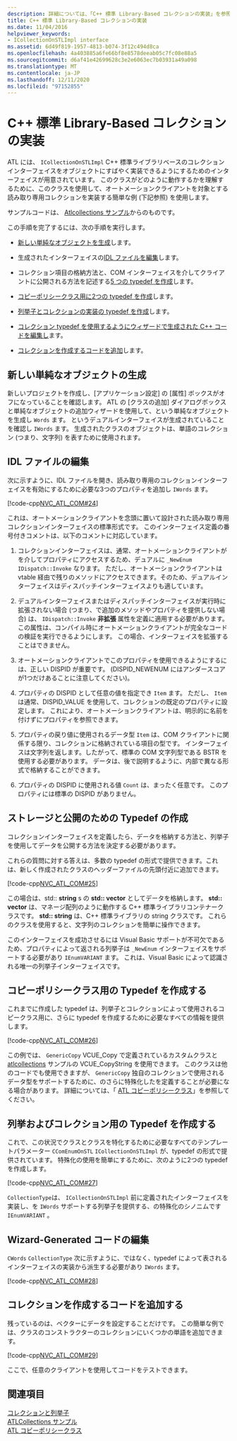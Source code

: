```yaml
---
description: 詳細については、「C++ 標準 Library-Based コレクションの実装」を参照してください。
title: C++ 標準 Library-Based コレクションの実装
ms.date: 11/04/2016
helpviewer_keywords:
- ICollectionOnSTLImpl interface
ms.assetid: 6d49f819-1957-4813-b074-3f12c494d8ca
ms.openlocfilehash: 4a403885a6fe66bf8e8578deeab05c7fc08e88a5
ms.sourcegitcommit: d6af41e42699628c3e2e6063ec7b03931a49a098
ms.translationtype: MT
ms.contentlocale: ja-JP
ms.lasthandoff: 12/11/2020
ms.locfileid: "97152855"
---
```

# <a name="implementing-a-c-standard-library-based-collection"></a>C++ 標準 Library-Based コレクションの実装

ATL には、 `ICollectionOnSTLImpl` C++ 標準ライブラリベースのコレクションインターフェイスをオブジェクトにすばやく実装できるようにするためのインターフェイスが用意されています。 このクラスがどのように動作するかを理解するために、このクラスを使用して、オートメーションクライアントを対象とする読み取り専用コレクションを実装する簡単な例 (下記参照) を使用します。

サンプルコードは、 [Atlcollections サンプル](../overview/visual-cpp-samples.md)からのものです。

この手順を完了するには、次の手順を実行します。

- [新しい単純なオブジェクトを生成](#vccongenerating_an_object)します。

- 生成されたインターフェイスの[IDL ファイルを編集](#vcconedit_the_idl)します。

- コレクション項目の格納方法と、COM インターフェイスを介してクライアントに公開される方法を記述する[5 つの typedef を作成](#vcconstorage_and_exposure_typedefs)します。

- [コピーポリシークラス用に2つの typedef を作成](#vcconcopy_classes)します。

- [列挙子とコレクションの実装の typedef を作成](#vcconenumeration_and_collection)します。

- [コレクション typedef を使用するようにウィザードで生成された C++ コードを編集し](#vcconedit_the_generated_code)ます。

- [コレクションを作成するコードを追加](#vcconpopulate_the_collection)します。

## <a name="generating-a-new-simple-object"></a><a name="vccongenerating_an_object"></a> 新しい単純なオブジェクトの生成

新しいプロジェクトを作成し、[アプリケーション設定] の [属性] ボックスがオフになっていることを確認します。 ATL の [クラスの追加] ダイアログボックスと単純なオブジェクトの追加ウィザードを使用して、という単純なオブジェクトを生成し `Words` ます。 というデュアルインターフェイスが生成されていることを確認し `IWords` ます。 生成されたクラスのオブジェクトは、単語のコレクション (つまり、文字列) を表すために使用されます。

## <a name="editing-the-idl-file"></a><a name="vcconedit_the_idl"></a> IDL ファイルの編集

次に示すように、IDL ファイルを開き、読み取り専用のコレクションインターフェイスを有効にするために必要な3つのプロパティを追加し `IWords` ます。

[!code-cpp[NVC_ATL_COM#24](../atl/codesnippet/cpp/implementing-an-stl-based-collection_1.idl)]

これは、オートメーションクライアントを念頭に置いて設計された読み取り専用コレクションインターフェイスの標準形式です。 このインターフェイス定義の番号付きコメントは、以下のコメントに対応しています。

1. コレクションインターフェイスは、通常、オートメーションクライアントがを介してプロパティにアクセスするため、デュアルに `_NewEnum` `IDispatch::Invoke` なります。 ただし、オートメーションクライアントは vtable 経由で残りのメソッドにアクセスできます。そのため、デュアルインターフェイスはディスパッチインターフェイスよりも適しています。

1. デュアルインターフェイスまたはディスパッチインターフェイスが実行時に拡張されない場合 (つまり、で追加のメソッドやプロパティを提供しない場合) は、 `IDispatch::Invoke` **非拡張** 属性を定義に適用する必要があります。 この属性は、コンパイル時にオートメーションクライアントが完全なコードの検証を実行できるようにします。 この場合、インターフェイスを拡張することはできません。

1. オートメーションクライアントでこのプロパティを使用できるようにするには、正しい DISPID が重要です。 (DISPID_NEWENUM にはアンダースコアが1つだけあることに注意してください)。

1. プロパティの DISPID として任意の値を指定でき `Item` ます。 ただし、 `Item` は通常、DISPID_VALUE を使用して、コレクションの既定のプロパティに設定します。 これにより、オートメーションクライアントは、明示的に名前を付けずにプロパティを参照できます。

1. プロパティの戻り値に使用されるデータ型 `Item` は、COM クライアントに関係する限り、コレクションに格納されている項目の型です。 インターフェイスは文字列を返します。したがって、標準の COM 文字列型である BSTR を使用する必要があります。 データは、後で説明するように、内部で異なる形式で格納することができます。

1. プロパティの DISPID に使用される値 `Count` は、まったく任意です。 このプロパティには標準の DISPID がありません。

## <a name="creating-typedefs-for-storage-and-exposure"></a><a name="vcconstorage_and_exposure_typedefs"></a> ストレージと公開のための Typedef の作成

コレクションインターフェイスを定義したら、データを格納する方法と、列挙子を使用してデータを公開する方法を決定する必要があります。

これらの質問に対する答えは、多数の typedef の形式で提供できます。これは、新しく作成されたクラスのヘッダーファイルの先頭付近に追加できます。

[!code-cpp[NVC_ATL_COM#25](../atl/codesnippet/cpp/implementing-an-stl-based-collection_2.h)]

この場合は、std:: **string** s の **std:: vector** としてデータを格納します。 **std:: vector** は、マネージ配列のように動作する C++ 標準ライブラリコンテナークラスです。 **std:: string** は、C++ 標準ライブラリの string クラスです。 これらのクラスを使用すると、文字列のコレクションを簡単に操作できます。

このインターフェイスを成功させるには Visual Basic サポートが不可欠であるため、プロパティによって返される列挙子は `_NewEnum` インターフェイスをサポートする必要があり `IEnumVARIANT` ます。 これは、Visual Basic によって認識される唯一の列挙子インターフェイスです。

## <a name="creating-typedefs-for-copy-policy-classes"></a><a name="vcconcopy_classes"></a> コピーポリシークラス用の Typedef を作成する

これまでに作成した typedef は、列挙子とコレクションによって使用されるコピークラス用に、さらに typedef を作成するために必要なすべての情報を提供します。

[!code-cpp[NVC_ATL_COM#26](../atl/codesnippet/cpp/implementing-an-stl-based-collection_3.h)]

この例では、 `GenericCopy` VCUE_Copy で定義されているカスタムクラスと [atlcollections](../overview/visual-cpp-samples.md) サンプルの VCUE_CopyString を使用できます。 このクラスは他のコードでも使用できますが、 `GenericCopy` 独自のコレクションで使用されるデータ型をサポートするために、のさらに特殊化したを定義することが必要になる場合があります。 詳細については、「 [ATL コピーポリシークラス](../atl/atl-copy-policy-classes.md)」を参照してください。

## <a name="creating-typedefs-for-enumeration-and-collection"></a><a name="vcconenumeration_and_collection"></a> 列挙およびコレクション用の Typedef を作成する

これで、この状況でクラスとクラスを特化するために必要なすべてのテンプレートパラメーター `CComEnumOnSTL` `ICollectionOnSTLImpl` が、typedef の形式で提供されています。 特殊化の使用を簡単にするために、次のように2つの typedef を作成します。

[!code-cpp[NVC_ATL_COM#27](../atl/codesnippet/cpp/implementing-an-stl-based-collection_4.h)]

`CollectionType`は、 `ICollectionOnSTLImpl` 前に定義されたインターフェイスを実装し、を `IWords` サポートする列挙子を提供する、の特殊化のシノニムです `IEnumVARIANT` 。

## <a name="editing-the-wizard-generated-code"></a><a name="vcconedit_the_generated_code"></a> Wizard-Generated コードの編集

`CWords` `CollectionType` 次に示すように、ではなく、typedef によって表されるインターフェイスの実装から派生する必要があり `IWords` ます。

[!code-cpp[NVC_ATL_COM#28](../atl/codesnippet/cpp/implementing-an-stl-based-collection_5.h)]

## <a name="adding-code-to-populate-the-collection"></a><a name="vcconpopulate_the_collection"></a> コレクションを作成するコードを追加する

残っているのは、ベクターにデータを設定することだけです。 この簡単な例では、クラスのコンストラクターのコレクションにいくつかの単語を追加できます。

[!code-cpp[NVC_ATL_COM#29](../atl/codesnippet/cpp/implementing-an-stl-based-collection_6.h)]

ここで、任意のクライアントを使用してコードをテストできます。

## <a name="see-also"></a>関連項目

[コレクションと列挙子](../atl/atl-collections-and-enumerators.md)<br/>
[ATLCollections サンプル](../overview/visual-cpp-samples.md)<br/>
[ATL コピーポリシークラス](../atl/atl-copy-policy-classes.md)
